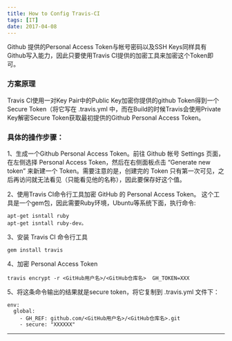 ```yaml
---
title: How to Config Travis-CI
tags: [IT]
date: 2017-04-08
---
```


Github 提供的Personal Access Token与帐号密码以及SSH Keys同样具有Github写入能力，因此只要使用Travis CI提供的加密工具来加密这个Token即可。

### 方案原理

Travis CI使用一对Key Pair中的Public Key加密你提供的github Token得到一个Secure Token（将它写在 .travis.yml 中，而在Build的时候Travis会使用Private Key解密Secure Token获取最初提供的Github Personal Access Token。

### 具体的操作步骤：

1、生成一个Github Personal Access Token。前往 Github 帐号 Settings 页面，在左侧选择 Personal Access Token，然后在右侧面板点击 “Generate new token” 来新建一个 Token。需要注意的是，创建完的 Token 只有第一次可见，之后再访问就无法看见（只能看见他的名称），因此要保存好这个值。

2、使用Travis CI命令行工具加密 GitHub 的 Personal Access Token。
这个工具是一个gem包，因此需要Ruby环境，Ubuntu等系统下面，执行命令:

    apt-get isntall ruby
    apt-get isntall ruby-dev。

3、安装 Travis CI 命令行工具

    gem install travis
 
4、加密 Personal Access Token

    travis encrypt -r <GitHub用户名>/<GitHub仓库名>  GH_TOKEN=XXX
 
5、将这条命令输出的结果就是secure token，将它复制到 .travis.yml 文件下：

    env:
      global:
        - GH_REF: github.com/<GitHub用户名>/<GitHub仓库名>.git
        - secure: "XXXXXX"
    
 * * *
